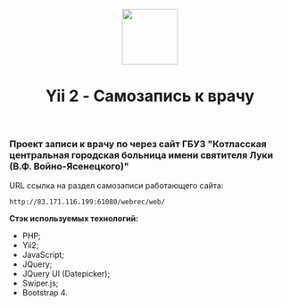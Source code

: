 <p align="center">
    <a href="https://github.com/yiisoft" target="_blank">
        <img src="https://avatars0.githubusercontent.com/u/993323" height="100px">
    </a>
    <h1 align="center">Yii 2 - Самозапись к врачу</h1>
    <br>
</p>

### Проект записи к врачу по через сайт ГБУЗ "Котласская центральная городская больница имени святителя Луки (В.Ф. Войно-Ясенецкого)"

URL ссылка на раздел самозаписи работающего сайта:

    http://83.171.116.199:61080/webrec/web/

**Стэк используемых технологий:** 
- PHP;
- Yii2;
- JavaScript;
- JQuery;
- JQuery UI (Datepicker);
- Swiper.js;
- Bootstrap 4.

